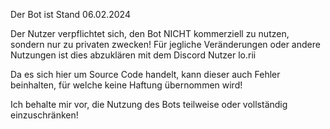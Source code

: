 Der Bot ist Stand 06.02.2024

Der Nutzer verpflichtet sich, den Bot NICHT kommerziell zu nutzen, sondern nur zu privaten zwecken! Für jegliche Veränderungen oder andere Nutzungen ist dies abzuklären mit dem Discord Nutzer lo.rii

Da es sich hier um Source Code handelt, kann dieser auch Fehler beinhalten, für welche keine Haftung übernommen wird!

Ich behalte mir vor, die Nutzung des Bots teilweise oder vollständig einzuschränken!
